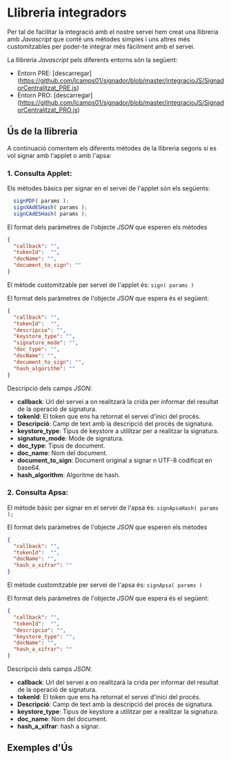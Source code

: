 # Llibreria integradors

Per tal de facilitar la integració amb el nostre servei hem creat una llibreria amb _Javascript_ que conté uns mètodes simples i uns
altres més customitzables per poder-te integrar més fàcilment amb el servei.

La llibreria _Javascript_ pels diferents entorns són la següent:

* Entorn PRE: [descarregar] (https://github.com/lcamps01/signador/blob/master/integracioJS/SignadorCentralitzat_PRE.js)
* Entorn PRO: [descarregar] (https://github.com/lcamps01/signador/blob/master/integracioJS/SignadorCentralitzat_PRO.js)

## Ús de la llibreria

A continuació comentem els diferents mètodes de la llibreria segons si es vol signar amb l'applet o amb l'apsa:

### 1. Consulta Applet:

Els mètodes bàsics per signar en el servei de l'applet són els següents:

````javascript
  signPDF( params );
  signXAdESHash( params );
  signCAdESHash( params );
````

El format dels paràmetres de l'objecte _JSON_ que esperen els mètodes 

````json
{
  "callback": "",
  "tokenId":  "",
  "docName": "",
  "document_to_sign": ""
}
````

El mètode customitzable per servei de l'applet és: ``sign( params )``

El format dels paràmetres de l'objecte _JSON_ que espera és el següent: 

````json
{
  "callback": "",
  "tokenId":  "",
  "descripcio": "",
  "keystore_type": "",
  "signature_mode": "",
  "doc_type": "",
  "docName": "",
  "document_to_sign": "",
  "hash_algorithm": ""
}
````

Descripció dels camps _JSON_:
*	**callback**: Url del servei a on realitzarà la crida per informar del resultat de la operació de signatura.
*	**tokenId**: El token que ens ha retornat el servei d'inici del procés.
*	**Descripció**: Camp de text amb la descripció del procés de signatura.
*	**keystore_type**: Tipus de keystore a utilitzar per a realitzar la signatura.
*	**signature_mode**: Mode de signatura.
*	**doc_type**: Tipus de document.
*	**doc_name**: Nom del document.
*	**document_to_sign**: Document original a signar n UTF-8 codificat en base64.
*	**hash_algorithm**: Algoritme de hash.

### 2. Consulta Apsa:

El mètode bàsic per signar en el servei de l'apsa és: ``signApsaHash( params );``

El format dels paràmetres de l'objecte _JSON_ que esperen els mètodes 

````json
{
  "callback": "",
  "tokenId":  "",
  "docName": "",
  "hash_a_xifrar": ""
}
````

El mètode customitzable per servei de l'apsa és: ``signApsa( params )``

El format dels paràmetres de l'objecte _JSON_ que espera és el següent: 

````json
{
  "callback": "",
  "tokenId":  "",
  "descripcio": "",
  "keystore_type": "",
  "docName": "",
  "hash_a_xifrar": ""
}
````

Descripció dels camps _JSON_:
*	**callback**: Url del servei a on realitzarà la crida per informar del resultat de la operació de signatura.
*	**tokenId**: El token que ens ha retornat el servei d'inici del procés.
*	**Descripció**: Camp de text amb la descripció del procés de signatura.
*	**keystore_type**: Tipus de keystore a utilitzar per a realitzar la signatura.
*	**doc_name**: Nom del document.
*	**hash_a_xifrar**: hash a signar.


## Exemples d'Ús
